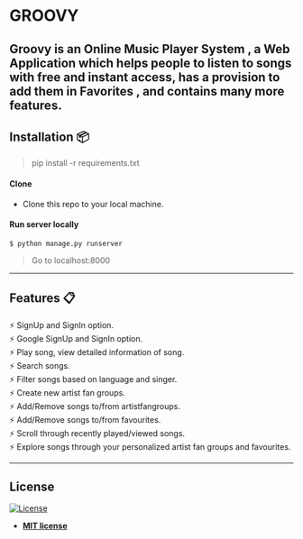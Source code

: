 # GROOVY

Groovy is an Online Music Player System , a Web Application which helps people to listen to songs with free and instant access, has a provision to add them in Favorites , and contains many more features.
----

## Installation 📦

>pip install -r requirements.txt

#### Clone

- Clone this repo to your local machine.

#### Run server locally

```shell
$ python manage.py runserver
```
> Go to localhost:8000

---

## Features 📋
⚡️ SignUp and SignIn option.\
⚡️ Google SignUp and SignIn option.\
⚡️ Play song, view detailed information of song.\
⚡️ Search songs.\
⚡️ Filter songs based on language and singer.\
⚡️ Create new artist fan groups.\
⚡️ Add/Remove songs to/from artistfangroups.\
⚡️ Add/Remove songs to/from favourites.\
⚡️ Scroll through recently played/viewed songs.\
⚡️ Explore songs through your personalized artist fan groups and favourites.


---

## License
[![License](http://img.shields.io/:license-mit-blue.svg?style=flat-square)](http://badges.mit-license.org)

- **[MIT license](http://opensource.org/licenses/mit-license.php)**
